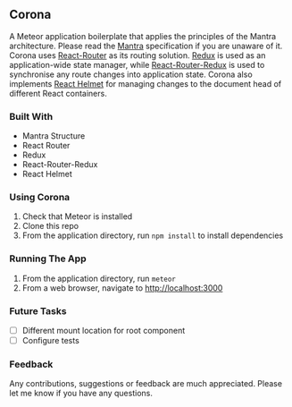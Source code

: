 ## Corona

A Meteor application boilerplate that applies the principles of the Mantra architecture. Please read the [Mantra](https://kadirahq.github.io/mantra) specification if you are unaware of it. Corona uses [React-Router](https://github.com/reactjs/react-router) as its routing solution. [Redux](https://github.com/reactjs/redux) is used as an application-wide state manager, while [React-Router-Redux](https://github.com/reactjs/react-router-redux) is used to synchronise any route changes into application state. Corona also implements [React Helmet](https://github.com/nfl/react-helmet) for managing changes to the document head of different React containers.

### Built With

* Mantra Structure
* React Router
* Redux
* React-Router-Redux
* React Helmet

### Using Corona

1. Check that Meteor is installed
2. Clone this repo
3. From the application directory, run `npm install` to install dependencies

### Running The App

1. From the application directory, run `meteor`
2. From a web browser, navigate to <http://localhost:3000>

### Future Tasks

- [ ] Different mount location for root component
- [ ] Configure tests

### Feedback

Any contributions, suggestions or feedback are much appreciated. Please let me know if you have any questions.